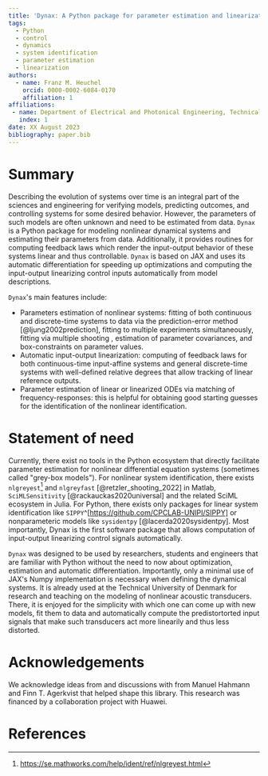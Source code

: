 ```yaml
---
title: 'Dynax: A Python package for parameter estimation and linearization of dynamical system'
tags:
  - Python
  - control
  - dynamics
  - system identification
  - parameter estimation
  - linearization
authors:
  - name: Franz M. Heuchel
    orcid: 0000-0002-6084-0170
    affiliation: 1
affiliations:
 - name: Department of Electrical and Photonical Engineering, Technical University of Denmark, Denmark
   index: 1
date: XX August 2023
bibliography: paper.bib
---
```


# Summary

Describing the evolution of systems over time is an integral part of the sciences and engineering for verifying models,
predicting outcomes, and controlling systems for some desired behavior. However,
the parameters of such models are often unknown and need to be estimated from
data. `Dynax` is a Python package for modeling nonlinear dynamical
systems and estimating their parameters from data. Additionally, it provides
routines for computing feedback laws which render the input-output behavior of
these systems linear and thus controllable. `Dynax` is based on JAX and uses its automatic differentiation for speeding up optimizations and computing the input-output linearizing control inputs automatically from model descriptions.

`Dynax`'s main features include:

- Parameters estimation of nonlinear systems: fitting of both continuous and discrete-time systems to data via the prediction-error method [@ljung2002prediction], fitting to multiple experiments simultaneously, fitting via multiple shooting , estimation of parameter covariances, and box-constraints on parameter values.
- Automatic input-output linearization: computing of feedback laws for both continuous-time input-affine systems and general discrete-time systems with well-defined relative degrees that allow tracking of linear reference outputs.
- Parameter estimation of linear or linearized ODEs via matching of frequency-responses: this is helpful for obtaining good starting guesses for the identification of the nonlinear identification.


# Statement of need


Currently, there exist no tools in the Python ecosystem that directly facilitate parameter estimation for nonlinear differential equation systems (sometimes called "grey-box models"). For nonlinear system identification, there exists `nlgreyest`[^nlgreyest] and `nlgreyfast` [@retzler_shooting_2022] in Matlab, `SciMLSensitivity` [@rackauckas2020universal] and the related SciML ecosystem in Julia. For Python, there exists only packages for linear system identification like `SIPPY`^[https://github.com/CPCLAB-UNIPI/SIPPY] or nonparameteric models like `sysidentpy` [@lacerda2020sysidentpy]. Most importantly, Dynax is the first software package that allows computation of input-output linearizing control signals automatically.

`Dynax` was designed to be used by researchers, students and engineers that are familiar with Python without the need to now about optimization, estimation and automatic differentiation. Importantly, only a minimal use of JAX's Numpy implementation is necessary when defining the dynamical systems. It is already used at the Technical University of Denmark for research and teaching on the modeling of nonlinear acoustic transducers. There, it is enjoyed for the simplicity with which one can come up with new models, fit them to data and automatically compute the predistortorted input signals that make such transducers act more linearily and thus less distorted.

[^nlgreyest]: https://se.mathworks.com/help/ident/ref/nlgreyest.html


# Acknowledgements

We acknowledge ideas from and discussions with from Manuel Hahmann and Finn T. Agerkvist that helped shape this library. This research was financed by a collaboration project with Huawei.

# References

